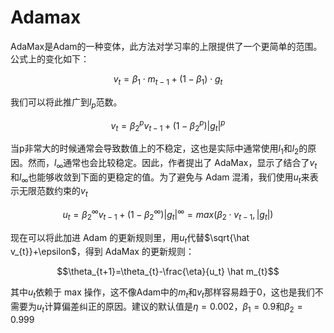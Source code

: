# Adamax

AdaMax是Adam的一种变体，此方法对学习率的上限提供了一个更简单的范围。公式上的变化如下：


$$v_{t}=\beta_{1} \cdot m_{t-1}+(1-\beta_{1}) \cdot g_{t}$$

我们可以将此推广到$l_{p}$范数。

$$v_{t}=\beta_{2}^{p}v_{t-1}+(1-\beta_{2}^{p})|g_{t}|^p$$

当p非常大的时候通常会导致数值上的不稳定，这也是实际中通常使用$l_{1}$和$l_{2}$的原因。然而，$l_{\infty}$通常也会比较稳定。因此，作者提出了 AdaMax，显示了结合了$v_{t}$和$l_{\infty}$也能够收敛到下面的更稳定的值。为了避免与 Adam 混淆，我们使用$u_{t}$来表示无限范数约束的$v_{t}$

$$u_{t}=\beta_{2}^{\infty}v_{t-1}+(1-\beta_{2}^{\infty})|g_{t}|^{\infty}
= max(\beta_{2} \cdot v_{t-1},|g_{t}|) $$

现在可以将此加进 Adam 的更新规则里，用$u_{t}$代替$\sqrt{\hat v_{t}}+\epsilon$，得到 AdaMax 的更新规则：

$$\theta_{t+1}=\theta_{t}-\frac{\eta}{u_t} \hat m_{t}$$

其中$u_{t}$依赖于 max 操作，这不像Adam中的$m_{t}$和$v_{t}$那样容易趋于0，这也是我们不需要为$u_{t}$计算偏差纠正的原因。建议的默认值是$\eta=0.002$，$\beta_{1}=0.9$和$\beta_{2}=0.999$
